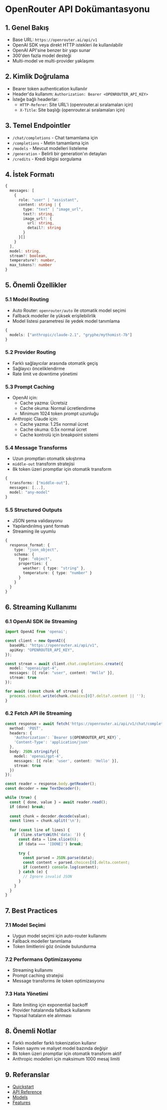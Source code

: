 # OpenRouter API Dokümantasyonu

## 1. Genel Bakış
- Base URL: `https://openrouter.ai/api/v1`
- OpenAI SDK veya direkt HTTP istekleri ile kullanılabilir
- OpenAI API'sine benzer bir yapı sunar
- 300'den fazla model desteği
- Multi-model ve multi-provider yaklaşımı

## 2. Kimlik Doğrulama
- Bearer token authentication kullanılır
- Header'da kullanım: `Authorization: Bearer <OPENROUTER_API_KEY>`
- İsteğe bağlı headerlar:
  - `HTTP-Referer`: Site URL'i (openrouter.ai sıralamaları için)
  - `X-Title`: Site başlığı (openrouter.ai sıralamaları için)

## 3. Temel Endpointler
- `/chat/completions` - Chat tamamlama için
- `/completions` - Metin tamamlama için
- `/models` - Mevcut modelleri listeleme
- `/generation` - Belirli bir generation'ın detayları
- `/credits` - Kredi bilgisi sorgulama

## 4. İstek Formatı
```typescript
{
  messages: [
    {
      role: "user" | "assistant",
      content: string | {
        type: "text" | "image_url",
        text?: string,
        image_url?: {
          url: string,
          detail?: string
        }
      }[]
    }
  ],
  model: string,
  stream?: boolean,
  temperature?: number,
  max_tokens?: number
}
```

## 5. Önemli Özellikler

### 5.1 Model Routing
- Auto Router: `openrouter/auto` ile otomatik model seçimi
- Fallback modeller ile yüksek erişilebilirlik
- Model listesi parametresi ile yedek model tanımlama
```typescript
{
  models: ["anthropic/claude-2.1", "gryphe/mythomist-7b"]
}
```

### 5.2 Provider Routing
- Farklı sağlayıcılar arasında otomatik geçiş
- Sağlayıcı önceliklendirme
- Rate limit ve downtime yönetimi

### 5.3 Prompt Caching
- OpenAI için:
  - Cache yazma: Ücretsiz
  - Cache okuma: Normal ücretlendirme
  - Minimum 1024 token prompt uzunluğu
- Anthropic Claude için:
  - Cache yazma: 1.25x normal ücret
  - Cache okuma: 0.5x normal ücret
  - Cache kontrolü için breakpoint sistemi

### 5.4 Message Transforms
- Uzun promptları otomatik sıkıştırma
- `middle-out` transform stratejisi
- 8k token üzeri promptlar için otomatik transform
```typescript
{
  transforms: ["middle-out"],
  messages: [...],
  model: "any-model"
}
```

### 5.5 Structured Outputs
- JSON şema validasyonu
- Yapılandırılmış yanıt formatı
- Streaming ile uyumlu
```typescript
{
  response_format: {
    type: "json_object",
    schema: {
      type: "object",
      properties: {
        weather: { type: "string" },
        temperature: { type: "number" }
      }
    }
  }
}
```

## 6. Streaming Kullanımı

### 6.1 OpenAI SDK ile Streaming
```typescript
import OpenAI from 'openai';

const client = new OpenAI({
  baseURL: "https://openrouter.ai/api/v1",
  apiKey: "OPENROUTER_API_KEY",
});

const stream = await client.chat.completions.create({
  model: "openai/gpt-4",
  messages: [{ role: "user", content: "Hello" }],
  stream: true
});

for await (const chunk of stream) {
  process.stdout.write(chunk.choices[0]?.delta?.content || '');
}
```

### 6.2 Fetch API ile Streaming
```typescript
const response = await fetch('https://openrouter.ai/api/v1/chat/completions', {
  method: 'POST',
  headers: {
    'Authorization': `Bearer ${OPENROUTER_API_KEY}`,
    'Content-Type': 'application/json'
  },
  body: JSON.stringify({
    model: 'openai/gpt-4',
    messages: [{ role: 'user', content: 'Hello' }],
    stream: true
  })
});

const reader = response.body.getReader();
const decoder = new TextDecoder();

while (true) {
  const { done, value } = await reader.read();
  if (done) break;
  
  const chunk = decoder.decode(value);
  const lines = chunk.split('\n');
  
  for (const line of lines) {
    if (line.startsWith('data: ')) {
      const data = line.slice(6);
      if (data === '[DONE]') break;
      
      try {
        const parsed = JSON.parse(data);
        const content = parsed.choices[0].delta.content;
        if (content) console.log(content);
      } catch (e) {
        // Ignore invalid JSON
      }
    }
  }
}
```

## 7. Best Practices

### 7.1 Model Seçimi
- Uygun model seçimi için auto-router kullanımı
- Fallback modeller tanımlama
- Token limitlerini göz önünde bulundurma

### 7.2 Performans Optimizasyonu
- Streaming kullanımı
- Prompt caching stratejisi
- Message transforms ile token optimizasyonu

### 7.3 Hata Yönetimi
- Rate limiting için exponential backoff
- Provider hatalarında fallback kullanımı
- Yapısal hataların ele alınması

## 8. Önemli Notlar
- Farklı modeller farklı tokenization kullanır
- Token sayımı ve maliyet model bazında değişir
- 8k token üzeri promptlar için otomatik transform aktif
- Anthropic modelleri için maksimum 1000 mesaj limiti

## 9. Referanslar
- [Quickstart](https://openrouter.ai/docs/quickstart)
- [API Reference](https://openrouter.ai/docs/api-reference/overview)
- [Models](https://openrouter.ai/docs/models)
- [Features](https://openrouter.ai/docs/features) 